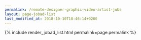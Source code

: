 ```yaml
---
permalink: /remote-designer-graphic-video-artist-jobs
layout: page-jobad-list
last_modified_at: 2018-10-10T18:46:14+0200
---
```

{% include render_jobad_list.html permalink=page.permalink %}
